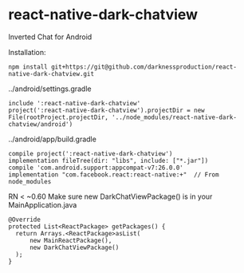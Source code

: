 # react-native-dark-chatview
Inverted Chat for Android

Installation:

    npm install git+https://git@github.com/darknessproduction/react-native-dark-chatview.git

../android/settings.gradle


    include ':react-native-dark-chatview'
    project(':react-native-dark-chatview').projectDir = new File(rootProject.projectDir, '../node_modules/react-native-dark-chatview/android')


../android/app/build.gradle

    compile project(':react-native-dark-chatview')
    implementation fileTree(dir: "libs", include: ["*.jar"])
    compile 'com.android.support:appcompat-v7:26.0.0'
    implementation "com.facebook.react:react-native:+"  // From node_modules
    
    
RN < ~0.60
Make sure new DarkChatViewPackage() is in your MainApplication.java

    @Override
    protected List<ReactPackage> getPackages() {
      return Arrays.<ReactPackage>asList(
          new MainReactPackage(),
          new DarkChatViewPackage()
      );
    }
